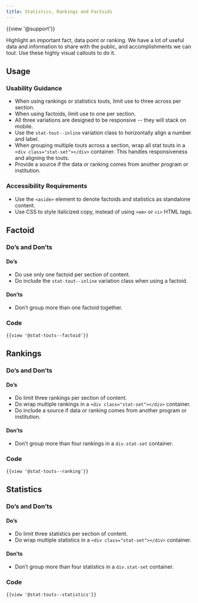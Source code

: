 ```yaml
---
title: Statistics, Rankings and Factoids
---
```

{{view '@support'}}

Highlight an important fact, data point or ranking. We have a lot of useful data and information to share with the public, and accomplishments we can tout. Use these highly visual callouts to do it.

## **Usage**

### **Usability Guidance**

* When using rankings or statistics touts, limit use to three across per section.
* When using factoids, limit use to one per section.
* All three variations are designed to be responsive -- they will stack on mobile.
* Use the `stat-tout--inline` variation class to horizontally align a number and label.
* When grouping multiple touts across a section, wrap all stat touts in a `<div class="stat-set"></div>` container. This handles responsiveness and aligning the touts.
* Provide a source if the data or ranking comes from another program or institution.

### **Accessibility Requirements**

* Use the `<aside>` element to denote factoids and statistics as standalone content.
* Use CSS to style italicized copy, instead of using `<em>` or `<i>` HTML tags.

## **Factoid**

### **Do’s and Don’ts**

#### **Do’s**
* Do use only one factoid per section of content.
* Do include the `stat-tout--inline` variation class when using a factoid.

#### **Don’ts**
* Don’t group more than one factoid together.

### **Code**

```
{{view '@stat-touts--factoid'}}
```

## **Rankings**

### **Do’s and Don’ts**

#### **Do’s**
* Do limit three rankings per section of content.
* Do wrap multiple rankings in a `<div class="stat-set"></div>` container.
* Do include a source if data or ranking comes from another program or institution.

#### **Don’ts**
* Don’t group more than four rankings in a `div.stat-set` container.

### **Code**

```
{{view '@stat-touts--ranking'}}
```

## **Statistics**

### **Do’s and Don’ts**

#### **Do’s**
* Do limit three statistics per section of content.
* Do wrap multiple statistics in a `<div class="stat-set"></div>` container.

#### **Don’ts**
* Don’t group more than four statistics in a `div.stat-set` container.

### **Code**

```
{{view '@stat-touts--statistics'}}
```
